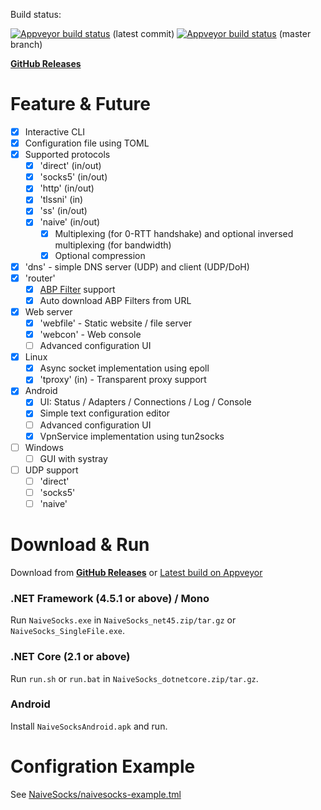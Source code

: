 Build status:

[![Appveyor build status](https://ci.appveyor.com/api/projects/status/brdxtqcek50ny38b?svg=true)](https://ci.appveyor.com/project/hex11/naive) (latest commit)
[![Appveyor build status](https://ci.appveyor.com/api/projects/status/brdxtqcek50ny38b/branch/master?svg=true)](https://ci.appveyor.com/project/hex11/naive/branch/master) (master branch)

[**GitHub Releases**](https://github.com/hex11/Naive/releases)

# Feature & Future

- [x] Interactive CLI
- [x] Configuration file using TOML
- [x] Supported protocols
  - [x] 'direct' (in/out)
  - [x] 'socks5' (in/out)
  - [x] 'http' (in/out)
  - [x] 'tlssni' (in)
  - [x] 'ss' (in/out)
  - [x] 'naive' (in/out)
    - [x] Multiplexing (for 0-RTT handshake) and optional inversed multiplexing (for bandwidth)
    - [x] Optional compression
- [x] 'dns' - simple DNS server (UDP) and client (UDP/DoH)
- [x] 'router'
  - [x] [ABP Filter](https://adblockplus.org/filter-cheatsheet) support
  - [x] Auto download ABP Filters from URL
- [x] Web server
  - [x] 'webfile' - Static website / file server
  - [x] 'webcon' - Web console
  - [ ] Advanced configuration UI
- [x] Linux
  - [x] Async socket implementation using epoll
  - [x] 'tproxy' (in) - Transparent proxy support
- [x] Android
  - [x] UI: Status / Adapters / Connections / Log / Console
  - [x] Simple text configuration editor
  - [ ] Advanced configuration UI
  - [x] VpnService implementation using tun2socks
- [ ] Windows
  - [ ] GUI with systray
- [ ] UDP support
  - [ ] 'direct'
  - [ ] 'socks5'
  - [ ] 'naive'

# Download & Run

Download from
[**GitHub Releases**](https://github.com/hex11/Naive/releases)
or
[Latest build on Appveyor](https://ci.appveyor.com/project/hex11/naive/build/artifacts)

### .NET Framework (4.5.1 or above) / Mono

Run `NaiveSocks.exe` in `NaiveSocks_net45.zip/tar.gz` or `NaiveSocks_SingleFile.exe`.

### .NET Core (2.1 or above)

Run `run.sh` or `run.bat` in `NaiveSocks_dotnetcore.zip/tar.gz`.

### Android

Install `NaiveSocksAndroid.apk` and run.

# Configration Example

See [NaiveSocks/naivesocks-example.tml](NaiveSocks/naivesocks-example.tml)
